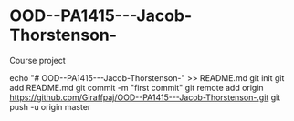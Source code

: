 # OOD--PA1415---Jacob-Thorstenson-
Course project

echo "# OOD--PA1415---Jacob-Thorstenson-" >> README.md
git init
git add README.md
git commit -m "first commit"
git remote add origin https://github.com/Giraffpaj/OOD--PA1415---Jacob-Thorstenson-.git
git push -u origin master
